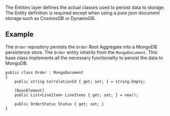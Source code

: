 The Entities layer defines the actual classes used to persist data to storage. The Entity definition is required except when using a pure json document storage such as CosmosDB or DynamoDB.

## Example
The `Order` repository persists the `Order` Root Aggregate into a MongoDB persistence store. The `Order` entity inherits from the `MongoDocument`. This base class implements all the necessary functionality to persist the data to MongoDB.

```
public class Order : MongoDocument
{
    public string CorrelationId { get; set; } = string.Empty;

    [BsonElement]
    public List<LineItem> LineItems { get; set; } = new();

    public OrderStatus Status { get; set; }
}
```